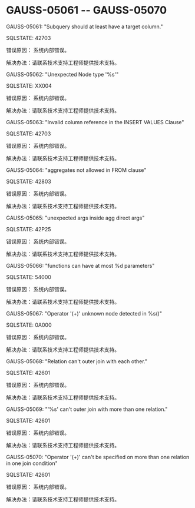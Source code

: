 # GAUSS-05061 -- GAUSS-05070<a name="ZH-CN_TOPIC_0302073094"></a>

GAUSS-05061: "Subquery should at least have a target column."

SQLSTATE: 42703

错误原因： 系统内部错误。

解决办法：请联系技术支持工程师提供技术支持。

GAUSS-05062: "Unexpected Node type '%s'"

SQLSTATE: XX004

错误原因： 系统内部错误。

解决办法：请联系技术支持工程师提供技术支持。

GAUSS-05063: "Invalid column reference in the INSERT VALUES Clause"

SQLSTATE: 42703

错误原因： 系统内部错误。

解决办法：请联系技术支持工程师提供技术支持。

GAUSS-05064: "aggregates not allowed in FROM clause"

SQLSTATE: 42803

错误原因： 系统内部错误。

解决办法：请联系技术支持工程师提供技术支持。

GAUSS-05065: "unexpected args inside agg direct args"

SQLSTATE: 42P25

错误原因： 系统内部错误。

解决办法：请联系技术支持工程师提供技术支持。

GAUSS-05066: "functions can have at most %d parameters"

SQLSTATE: 54000

错误原因： 系统内部错误。

解决办法：请联系技术支持工程师提供技术支持。

GAUSS-05067: "Operator '\(+\)' unknown node detected in %s\(\)"

SQLSTATE: 0A000

错误原因： 系统内部错误。

解决办法：请联系技术支持工程师提供技术支持。

GAUSS-05068: "Relation can't outer join with each other."

SQLSTATE: 42601

错误原因： 系统内部错误。

解决办法：请联系技术支持工程师提供技术支持。

GAUSS-05069: "'%s' can't outer join with more than one relation."

SQLSTATE: 42601

错误原因： 系统内部错误。

解决办法：请联系技术支持工程师提供技术支持。

GAUSS-05070: "Operator '\(+\)' can't be specified on more than one relation in one join condition"

SQLSTATE: 42601

错误原因： 系统内部错误。

解决办法：请联系技术支持工程师提供技术支持。

